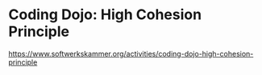 # Coding Dojo: High Cohesion Principle

<https://www.softwerkskammer.org/activities/coding-dojo-high-cohesion-principle>

